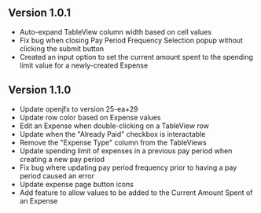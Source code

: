 ## Version 1.0.1
- Auto-expand TableView column width based on cell values
- Fix bug when closing Pay Period Frequency Selection popup without clicking the submit button
- Created an input option to set the current amount spent to the spending limit value for a newly-created Expense

## Version 1.1.0
- Update openjfx to version 25-ea+29
- Update row color based on Expense values
- Edit an Expense when double-clicking on a TableView row
- Update when the "Already Paid" checkbox is interactable
- Remove the "Expense Type" column from the TableViews
- Update spending limit of expenses in a previous pay period when creating a new pay period
- Fix bug where updating pay period frequency prior to having a pay period caused an error
- Update expense page button icons
- Add feature to allow values to be added to the Current Amount Spent of an Expense